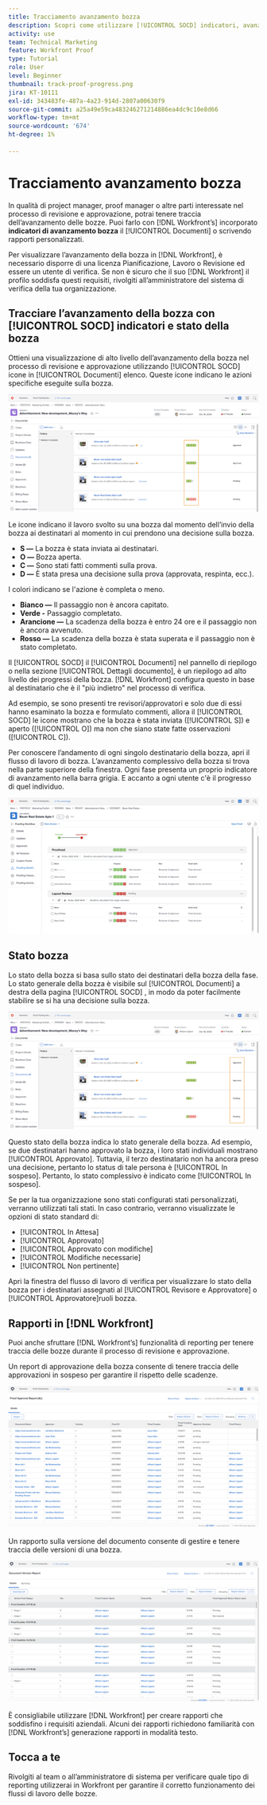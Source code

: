 ```yaml
---
title: Tracciamento avanzamento bozza
description: Scopri come utilizzare [!UICONTROL SOCD] indicatori, avanzamento bozza e rapporti per monitorare l’avanzamento di una bozza in [!DNL  Workfront].
activity: use
team: Technical Marketing
feature: Workfront Proof
type: Tutorial
role: User
level: Beginner
thumbnail: track-proof-progress.png
jira: KT-10111
exl-id: 343483fe-487a-4a23-914d-2807a00630f9
source-git-commit: a25a49e59ca483246271214886ea4dc9c10e8d66
workflow-type: tm+mt
source-wordcount: '674'
ht-degree: 1%

---
```


# Tracciamento avanzamento bozza

In qualità di project manager, proof manager o altre parti interessate nel processo di revisione e approvazione, potrai tenere traccia dell’avanzamento delle bozze. Puoi farlo con [!DNL Workfront’s] incorporato **indicatori di avanzamento bozza** il [!UICONTROL Documenti] o scrivendo rapporti personalizzati.

Per visualizzare l’avanzamento della bozza in [!DNL Workfront], è necessario disporre di una licenza Pianificazione, Lavoro o Revisione ed essere un utente di verifica. Se non è sicuro che il suo [!DNL Workfront] il profilo soddisfa questi requisiti, rivolgiti all’amministratore del sistema di verifica della tua organizzazione.

## Tracciare l’avanzamento della bozza con [!UICONTROL SOCD] indicatori e stato della bozza

Ottieni una visualizzazione di alto livello dell’avanzamento della bozza nel processo di revisione e approvazione utilizzando [!UICONTROL SOCD] icone in [!UICONTROL Documenti] elenco. Queste icone indicano le azioni specifiche eseguite sulla bozza.

![Un&#39;immagine del [!UICONTROL Documenti] elenco in un [!DNL  Workfront] progetto con [!UICONTROL SOCD] icone evidenziate.](assets/manage-proofs-socd.png)

Le icone indicano il lavoro svolto su una bozza dal momento dell’invio della bozza ai destinatari al momento in cui prendono una decisione sulla bozza.

* **S —** La bozza è stata inviata ai destinatari.
* **O —** Bozza aperta.
* **C —** Sono stati fatti commenti sulla prova.
* **D —** È stata presa una decisione sulla prova (approvata, respinta, ecc.).

I colori indicano se l&#39;azione è completa o meno.

* **Bianco —** Il passaggio non è ancora capitato.
* **Verde -** Passaggio completato.
* **Arancione —** La scadenza della bozza è entro 24 ore e il passaggio non è ancora avvenuto.
* **Rosso —** La scadenza della bozza è stata superata e il passaggio non è stato completato.

Il [!UICONTROL SOCD] il [!UICONTROL Documenti] nel pannello di riepilogo o nella sezione [!UICONTROL Dettagli documento], è un riepilogo ad alto livello dei progressi della bozza. [!DNL Workfront] configura questo in base al destinatario che è il &quot;più indietro&quot; nel processo di verifica.

Ad esempio, se sono presenti tre revisori/approvatori e solo due di essi hanno esaminato la bozza e formulato commenti, allora il [!UICONTROL SOCD] le icone mostrano che la bozza è stata inviata ([!UICONTROL S]) e aperto ([!UICONTROL O]) ma non che siano state fatte osservazioni ([!UICONTROL C]).

Per conoscere l’andamento di ogni singolo destinatario della bozza, apri il flusso di lavoro di bozza. L’avanzamento complessivo della bozza si trova nella parte superiore della finestra. Ogni fase presenta un proprio indicatore di avanzamento nella barra grigia.  E accanto a ogni utente c&#39;è il progresso di quel individuo.

![Un&#39;immagine del [!UICONTROL Flusso di lavoro bozza] sezione di un documento.](assets/manage-proofs-socd-in-proofing-workflow-window.png)

## Stato bozza

Lo stato della bozza si basa sullo stato dei destinatari della bozza della fase. Lo stato generale della bozza è visibile sul [!UICONTROL Documenti] a destra della pagina [!UICONTROL SOCD] , in modo da poter facilmente stabilire se si ha una decisione sulla bozza.

![Un&#39;immagine del [!UICONTROL Documenti] elenco in un [!DNL  Workfront] progetto con lo stato bozza generale evidenziato.](assets/manage-proofs-overall-status.png)

Questo stato della bozza indica lo stato generale della bozza. Ad esempio, se due destinatari hanno approvato la bozza, i loro stati individuali mostrano [!UICONTROL Approvato]. Tuttavia, il terzo destinatario non ha ancora preso una decisione, pertanto lo status di tale persona è [!UICONTROL In sospeso]. Pertanto, lo stato complessivo è indicato come [!UICONTROL In sospeso].

Se per la tua organizzazione sono stati configurati stati personalizzati, verranno utilizzati tali stati. In caso contrario, verranno visualizzate le opzioni di stato standard di:

* [!UICONTROL In Attesa]
* [!UICONTROL Approvato]
* [!UICONTROL Approvato con modifiche]
* [!UICONTROL Modifiche necessarie]
* [!UICONTROL Non pertinente]

Apri la finestra del flusso di lavoro di verifica per visualizzare lo stato della bozza per i destinatari assegnati al [!UICONTROL Revisore e Approvatore] o [!UICONTROL Approvatore]ruoli bozza.

## Rapporti in [!DNL Workfront]

Puoi anche sfruttare [!DNL Workfront’s] funzionalità di reporting per tenere traccia delle bozze durante il processo di revisione e approvazione.

Un report di approvazione della bozza consente di tenere traccia delle approvazioni in sospeso per garantire il rispetto delle scadenze.

![Immagine di un rapporto di approvazione della bozza in [!DNL  Workfront].](assets/proof-approval-report.png)

Un rapporto sulla versione del documento consente di gestire e tenere traccia delle versioni di una bozza.

![Immagine di un rapporto sulla versione di un documento in [!DNL  Workfront].](assets/document-version-report.png)

È consigliabile utilizzare [!DNL Workfront] per creare rapporti che soddisfino i requisiti aziendali. Alcuni dei rapporti richiedono familiarità con [!DNL Workfront’s] generazione rapporti in modalità testo.

## Tocca a te

Rivolgiti al team o all’amministratore di sistema per verificare quale tipo di reporting utilizzerai in Workfront per garantire il corretto funzionamento dei flussi di lavoro delle bozze.

<!--
### Learn more
* Learn to create reports in [!DNL Workfront] with the Basic Report Creation course.
* View progress and status of a proof
* View activity on a proof within [!DNL Workfront]
-->
